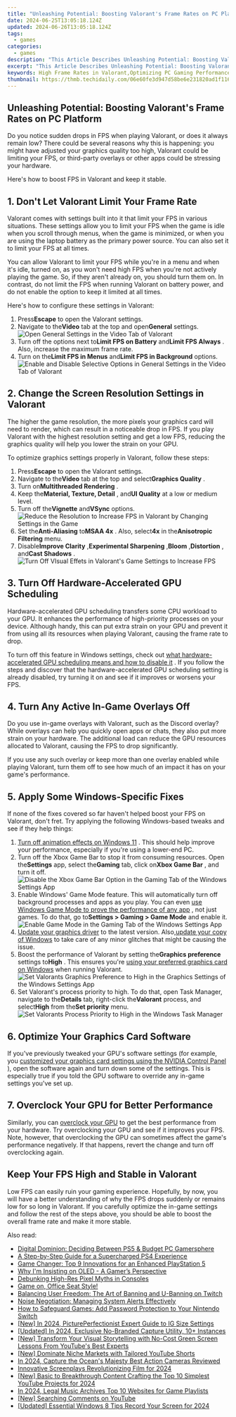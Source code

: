 ```yaml
---
title: "Unleashing Potential: Boosting Valorant's Frame Rates on PC Platform"
date: 2024-06-25T13:05:18.124Z
updated: 2024-06-26T13:05:18.124Z
tags:
  - games
categories:
  - games
description: "This Article Describes Unleashing Potential: Boosting Valorant's Frame Rates on PC Platform"
excerpt: "This Article Describes Unleashing Potential: Boosting Valorant's Frame Rates on PC Platform"
keywords: High Frame Rates in Valorant,Optimizing PC Gaming Performance,Enhancing Valorant Gameplay Experience,Improving Valorant Graphics Quality,Boosting Valorant's FPS on PC,Maximizing Valorant Frame Rate Optimization,Strategies to Increase Valorant's Performance
thumbnail: https://thmb.techidaily.com/06e60fe3d947d58be6e231820ad1f116434db798e239b52d730db0c4a5927ced.jpg
---
```


## Unleashing Potential: Boosting Valorant's Frame Rates on PC Platform

 Do you notice sudden drops in FPS when playing Valorant, or does it always remain low? There could be several reasons why this is happening: you might have adjusted your graphics quality too high, Valorant could be limiting your FPS, or third-party overlays or other apps could be stressing your hardware.

Here's how to boost FPS in Valorant and keep it stable.

## 1\. Don't Let Valorant Limit Your Frame Rate

 Valorant comes with settings built into it that limit your FPS in various situations. These settings allow you to limit your FPS when the game is idle when you scroll through menus, when the game is minimized, or when you are using the laptop battery as the primary power source. You can also set it to limit your FPS at all times.

 You can allow Valorant to limit your FPS while you're in a menu and when it's idle, turned on, as you won't need high FPS when you're not actively playing the game. So, if they aren't already on, you should turn them on. In contrast, do not limit the FPS when running Valorant on battery power, and do not enable the option to keep it limited at all times.

Here's how to configure these settings in Valorant:

1. Press**Escape** to open the Valorant settings.
2. Navigate to the**Video** tab at the top and open**General** settings.  
![Open General Settings in the Video Tab of Valorant](https://static1.makeuseofimages.com/wordpress/wp-content/uploads/2023/08/2-open-general-settings-in-the-video-tab-of-valorant.jpg)
3. Turn off the options next to**Limit FPS on Battery** and**Limit FPS Always** . Also, increase the maximum frame rate.
4. Turn on the**Limit FPS in Menus** and**Limit FPS in Background** options.  
![Enable and Disable Selective Options in General Settings in the Video Tab of Valorant](https://static1.makeuseofimages.com/wordpress/wp-content/uploads/2023/08/3-enable-and-disable-selective-options-in-general-settings-in-the-video-tab-of-valorant.jpg)

## 2\. Change the Screen Resolution Settings in Valorant

 The higher the game resolution, the more pixels your graphics card will need to render, which can result in a noticeable drop in FPS. If you play Valorant with the highest resolution setting and get a low FPS, reducing the graphics quality will help you lower the strain on your GPU.

To optimize graphics settings properly in Valorant, follow these steps:

1. Press**Escape** to open the Valorant settings.
2. Navigate to the**Video** tab at the top and select**Graphics Quality** .
3. Turn on**Multithreaded Rendering** .
4. Keep the**Material, Texture, Detail** , and**UI Quality** at a low or medium level.
5. Turn off the**Vignette** and**VSync** options.  
![Reduce the Resolution to Increase FPS in Valorant by Changing Settings in the Game](https://static1.makeuseofimages.com/wordpress/wp-content/uploads/2023/08/4a-reduce-the-resolution-to-increase-fps-in-valorant-by-changing-settings-in-the-game.jpg)
6. Set the**Anti-Aliasing** to**MSAA 4x** . Also, select**4x** in the**Anisotropic Filtering** menu.
7. Disable**Improve Clarity** ,**Experimental Sharpening** ,**Bloom** ,**Distortion** , and**Cast Shadows** .  
![Turn Off VIsual Effets in Valorant's Game Settings to Increase FPS](https://static1.makeuseofimages.com/wordpress/wp-content/uploads/2023/08/4-reduce-the-resolution-to-increase-fps-in-valorant-by-changing-settings-in-the-game.jpg)

## 3\. Turn Off Hardware-Accelerated GPU Scheduling

 Hardware-accelerated GPU scheduling transfers some CPU workload to your GPU. It enhances the performance of high-priority processes on your device. Although handy, this can put extra strain on your GPU and prevent it from using all its resources when playing Valorant, causing the frame rate to drop.

 To turn off this feature in Windows settings, check out [what hardware-accelerated GPU scheduling means and how to disable it](https://www.makeuseof.com/hardware-accelerated-gpu-scheduling-disable-windows/) . If you follow the steps and discover that the hardware-accelerated GPU scheduling setting is already disabled, try turning it on and see if it improves or worsens your FPS.

## 4\. Turn Any Active In-Game Overlays Off

 Do you use in-game overlays with Valorant, such as the Discord overlay? While overlays can help you quickly open apps or chats, they also put more strain on your hardware. The additional load can reduce the GPU resources allocated to Valorant, causing the FPS to drop significantly.

 If you use any such overlay or keep more than one overlay enabled while playing Valorant, turn them off to see how much of an impact it has on your game's performance.

## 5\. Apply Some Windows-Specific Fixes

 If none of the fixes covered so far haven't helped boost your FPS on Valorant, don't fret. Try applying the following Windows-based tweaks and see if they help things:

1. [Turn off animation effects on Windows 11](https://www.makeuseof.com/windows-11-turn-off-animation-effects/) . This should help improve your performance, especially if you're using a lower-end PC.
2. Turn off the Xbox Game Bar to stop it from consuming resources. Open the**Settings** app, select the**Gaming** tab, click on**Xbox Game Bar** , and turn it off.  
![Disable the Xbox Game Bar Option in the Gaming Tab of the Windows Settings App](https://static1.makeuseofimages.com/wordpress/wp-content/uploads/2023/08/8-disable-the-xbox-game-bar-option-in-the-gaming-tab-of-the-windows-settings-app.jpg)
3. Enable Windows' Game Mode feature. This will automatically turn off background processes and apps as you play. You can even [use Windows Game Mode to prove the performance of any app](https://www.makeuseof.com/windows-game-mode-app-performance/) , not just games. To do that, go to**Settings > Gaming > Game Mode** and enable it.  
![Enable Game Mode in the Gaming Tab of the Windows Settings App](https://static1.makeuseofimages.com/wordpress/wp-content/uploads/2023/08/9-enable-game-mode-in-the-gaming-tab-of-the-windows-settings-app.jpg)
4. [Update your graphics driver](https://www.makeuseof.com/update-graphics-drivers-in-windows-10/) to the latest version. Also,[update your copy of Windows](https://www.makeuseof.com/update-windows-manually/) to take care of any minor glitches that might be causing the issue.
5. Boost the performance of Valorant by setting the**Graphics preference** settings to**High** . This ensures you're [using your preferred graphics card on Windows](https://www.makeuseof.com/windows-10-choose-preferred-gpu/) when running Valorant.  
![Set Valorants Graphics Preference to High in the Graphics Settings of the Windows Settings App](https://static1.makeuseofimages.com/wordpress/wp-content/uploads/2023/08/10-set-valorants-graphics-preference-to-high-in-the-graphics-settings-of-the-windows-settings-app.jpg)
6. Set Valorant's process priority to high. To do that, open Task Manager, navigate to the**Details** tab, right-click the**Valorant** process, and select**High** from the**Set priority** menu.  
![Set Valorants Process Priority to High in the Windows Task Manager](https://static1.makeuseofimages.com/wordpress/wp-content/uploads/2023/08/11-set-valorants-process-priority-to-high-in-the-windows-task-manager.jpg)

## 6\. Optimize Your Graphics Card Software

 If you've previously tweaked your GPU's software settings (for example, you [customized your graphics card settings using the NVIDIA Control Panel](https://www.makeuseof.com/how-to-customize-graphics-settings-nvidia-control-panel-geforce-experience/) ), open the software again and turn down some of the settings. This is especially true if you told the GPU software to override any in-game settings you've set up.

## 7\. Overclock Your GPU for Better Performance

 Similarly, you can [overclock your GPU](https://www.makeuseof.com/tag/safely-overclock-gpu-gain-fps/) to get the best performance from your hardware. Try overclocking your GPU and see if it improves your FPS. Note, however, that overclocking the GPU can sometimes affect the game's performance negatively. If that happens, revert the change and turn off overclocking again.

## Keep Your FPS High and Stable in Valorant

 Low FPS can easily ruin your gaming experience. Hopefully, by now, you will have a better understanding of why the FPS drops suddenly or remains low for so long in Valorant. If you carefully optimize the in-game settings and follow the rest of the steps above, you should be able to boost the overall frame rate and make it more stable.


<ins class="adsbygoogle"
     style="display:block"
     data-ad-format="autorelaxed"
     data-ad-client="ca-pub-7571918770474297"
     data-ad-slot="1223367746"></ins>



<ins class="adsbygoogle"
     style="display:block"
     data-ad-client="ca-pub-7571918770474297"
     data-ad-slot="8358498916"
     data-ad-format="auto"
     data-full-width-responsive="true"></ins>

<span class="atpl-alsoreadstyle">Also read:</span>
<div><ul>
<li><a href="https://games-able.techidaily.com/digital-dominion-deciding-between-ps5-and-budget-pc-gamersphere/"><u>Digital Dominion: Deciding Between PS5 & Budget PC Gamersphere</u></a></li>
<li><a href="https://games-able.techidaily.com/a-step-by-step-guide-for-a-supercharged-ps4-experience/"><u>A Step-by-Step Guide for a Supercharged PS4 Experience</u></a></li>
<li><a href="https://games-able.techidaily.com/game-changer-top-9-innovations-for-an-enhanced-playstation-5/"><u>Game Changer: Top 9 Innovations for an Enhanced PlayStation 5</u></a></li>
<li><a href="https://games-able.techidaily.com/1719173214061-why-im-insisting-on-oled-a-gamers-perspective/"><u>Why I'm Insisting on OLED - A Gamer’s Perspective</u></a></li>
<li><a href="https://games-able.techidaily.com/debunking-high-res-pixel-myths-in-consoles/"><u>Debunking High-Res Pixel Myths in Consoles</u></a></li>
<li><a href="https://games-able.techidaily.com/1719173164603-game-on-office-seat-style/"><u>Game on, Office Seat Style!</u></a></li>
<li><a href="https://games-able.techidaily.com/balancing-user-freedom-the-art-of-banning-and-u-banning-on-twitch/"><u>Balancing User Freedom: The Art of Banning and U-Banning on Twitch</u></a></li>
<li><a href="https://games-able.techidaily.com/noise-negotiation-managing-system-alerts-effectively/"><u>Noise Negotiation: Managing System Alerts Effectively</u></a></li>
<li><a href="https://games-able.techidaily.com/how-to-safeguard-games-add-password-protection-to-your-nintendo-switch/"><u>How to Safeguard Games: Add Password Protection to Your Nintendo Switch</u></a></li>
<li><a href="https://instagram-videos.techidaily.com/new-in-2024-pictureperfectionist-expert-guide-to-ig-size-settings/"><u>[New] In 2024, PicturePerfectionist  Expert Guide to IG Size Settings</u></a></li>
<li><a href="https://screen-activity-recording.techidaily.com/updated-in-2024-exclusive-no-branded-capture-utility-10plus-instances/"><u>[Updated] In 2024, Exclusive No-Branded Capture Utility, 10+ Instances</u></a></li>
<li><a href="https://facebook-record-videos.techidaily.com/new-transform-your-visual-storytelling-with-no-cost-green-screen-lessons-from-youtubes-best-experts/"><u>[New] Transform Your Visual Storytelling with No-Cost Green Screen Lessons From YouTube's Best Experts</u></a></li>
<li><a href="https://youtube-clips.techidaily.com/new-dominate-niche-markets-with-tailored-youtube-shorts/"><u>[New] Dominate Niche Markets with Tailored YouTube Shorts</u></a></li>
<li><a href="https://extra-tips.techidaily.com/in-2024-capture-the-oceans-majesty-best-action-cameras-reviewed/"><u>In 2024, Capture the Ocean's Majesty  Best Action Cameras Reviewed</u></a></li>
<li><a href="https://some-techniques.techidaily.com/innovative-screenplays-revolutionizing-film-for-2024/"><u>Innovative Screenplays Revolutionizing Film for 2024</u></a></li>
<li><a href="https://facebook-video-share.techidaily.com/new-basic-to-breakthrough-content-crafting-the-top-10-simplest-youtube-projects-for-2024/"><u>[New] Basic to Breakthrough Content  Crafting the Top 10 Simplest YouTube Projects for 2024</u></a></li>
<li><a href="https://extra-guidance.techidaily.com/in-2024-legal-music-archives-top-10-websites-for-game-playlists/"><u>In 2024, Legal Music Archives  Top 10 Websites for Game Playlists</u></a></li>
<li><a href="https://youtube-help.techidaily.com/new-searching-comments-on-youtube/"><u>[New] Searching Comments on YouTube</u></a></li>
<li><a href="https://digital-screen-recording.techidaily.com/updated-essential-windows-8-tips-record-your-screen-for-2024/"><u>[Updated] Essential Windows 8 Tips  Record Your Screen for 2024</u></a></li>
</ul></div>
